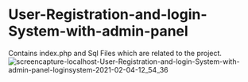 # User-Registration-and-login-System-with-admin-panel
Contains index.php and Sql Files which are related to the project.
![screencapture-localhost-User-Registration-and-login-System-with-admin-panel-loginsystem-2021-02-04-12_54_36](https://user-images.githubusercontent.com/76723803/106859107-96993180-66e8-11eb-843c-240038396ab1.png)
